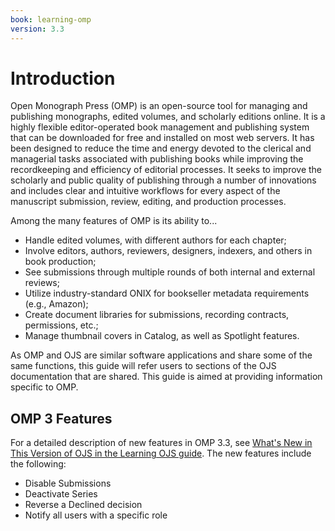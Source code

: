 ```yaml
---
book: learning-omp
version: 3.3
---
```


# Introduction

Open Monograph Press (OMP) is an open-source tool for managing and publishing monographs, edited volumes, and scholarly editions online. It is a highly flexible editor-operated book management and publishing system that can be downloaded for free and installed on most web servers. It has been designed to reduce the time and energy devoted to the clerical and managerial tasks associated with publishing books while improving the recordkeeping and efficiency of editorial processes. It seeks to improve the scholarly and public quality of publishing through a number of innovations and includes clear and intuitive workflows for every aspect of the manuscript submission, review, editing, and production processes.

Among the many features of OMP is its ability to...

* Handle edited volumes, with different authors for each chapter;
* Involve editors, authors, reviewers, designers, indexers, and others in book production;
* See submissions through multiple rounds of both internal and external reviews;
* Utilize industry-standard ONIX for bookseller metadata requirements (e.g., Amazon);
* Create document libraries for submissions, recording contracts, permissions, etc.;
* Manage thumbnail covers in Catalog, as well as Spotlight features.

As OMP and OJS are similar software applications and share some of the same functions, this guide will refer users to sections of the OJS documentation that are shared. This guide is aimed at providing information specific to OMP.

## OMP 3 Features

For a detailed description of new features in OMP 3.3, see [What's New in This Version of OJS in the Learning OJS guide](https://docs.pkp.sfu.ca/learning-ojs/en/introduction#whats-new-in-this-version-of-ojs). The new features include the following:

* Disable Submissions
* Deactivate Series
* Reverse a Declined decision
* Notify all users with a specific role

